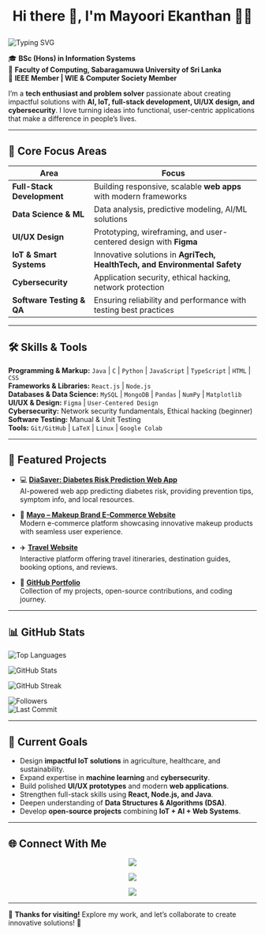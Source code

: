 # <p align="center">Hi there 👋, I'm Mayoori Ekanthan 👩‍💻</p>
![Typing SVG](https://readme-typing-svg.demolab.com?font=Fira+Code&size=24&pause=1000&color=1E3A8A&width=1000&lines=Passionate+about+AI%7C+Full-Stack+Development%7C+UI%2FUX+Design%7C+Cybersecurity&repeat=true)






🎓 **BSc (Hons) in Information Systems**  
📍 **Faculty of Computing, Sabaragamuwa University of Sri Lanka**  
🌟 **IEEE Member | WIE & Computer Society Member**  

I’m a **tech enthusiast and problem solver** passionate about creating impactful solutions with **AI, IoT, full-stack development, UI/UX design, and cybersecurity**. I love turning ideas into functional, user-centric applications that make a difference in people’s lives.  

---

## 🚀 Core Focus Areas

| Area | Focus |
|------|-------|
| **Full-Stack Development** | Building responsive, scalable **web apps** with modern frameworks |
| **Data Science & ML** | Data analysis, predictive modeling, AI/ML solutions |
| **UI/UX Design** | Prototyping, wireframing, and user-centered design with **Figma** |
| **IoT & Smart Systems** | Innovative solutions in **AgriTech, HealthTech, and Environmental Safety** |
| **Cybersecurity** | Application security, ethical hacking, network protection |
| **Software Testing & QA** | Ensuring reliability and performance with testing best practices |

---

## 🛠 Skills & Tools

**Programming & Markup:** `Java` | `C` | `Python` | `JavaScript` | `TypeScript` | `HTML` | `CSS`  
**Frameworks & Libraries:** `React.js` | `Node.js`  
**Databases & Data Science:** `MySQL` | `MongoDB` | `Pandas` | `NumPy` | `Matplotlib`  
**UI/UX & Design:** `Figma` | `User-Centered Design`  
**Cybersecurity:** Network security fundamentals, Ethical hacking (beginner)  
**Software Testing:** Manual & Unit Testing  
**Tools:** `Git/GitHub` | `LaTeX` | `Linux` | `Google Colab`  

---

## 📂 Featured Projects

- 💻 [**DiaSaver: Diabetes Risk Prediction Web App**](https://github.com/MayooriEkanthan/DiaSaver.git)  
  AI-powered web app predicting diabetes risk, providing prevention tips, symptom info, and local resources.

- 💄 [**Mayo – Makeup Brand E-Commerce Website**](https://github.com/MayooriEkanthan/Makeupbrand_Mayo.git)  
  Modern e-commerce platform showcasing innovative makeup products with seamless user experience.

- ✈️ [**Travel Website**](https://github.com/MayooriEkanthan/TravelWebsite.git)  
  Interactive platform offering travel itineraries, destination guides, booking options, and reviews.

- 🚀 [**GitHub Portfolio**](https://github.com/MayooriEkanthan)  
  Collection of my projects, open-source contributions, and coding journey.

---

## 📊 GitHub Stats

![Top Languages](https://github-readme-stats.vercel.app/api/top-langs/?username=MayooriEkanthan&layout=compact&theme=tokyonight)  

![GitHub Stats](https://github-readme-stats.vercel.app/api?username=MayooriEkanthan&show_icons=true&theme=tokyonight)

![GitHub Streak](https://github-readme-streak-stats.herokuapp.com/?user=MayooriEkanthan&theme=tokyonight)  

![Followers](https://img.shields.io/github/followers/MayooriEkanthan?label=Followers&style=for-the-badge)  
![Last Commit](https://img.shields.io/github/last-commit/MayooriEkanthan/DiaSaver?style=for-the-badge&color=green)

---

## 🎯 Current Goals

- Design **impactful IoT solutions** in agriculture, healthcare, and sustainability.  
- Expand expertise in **machine learning** and **cybersecurity**.  
- Build polished **UI/UX prototypes** and modern **web applications**.  
- Strengthen full-stack skills using **React, Node.js, and Java**.  
- Deepen understanding of **Data Structures & Algorithms (DSA)**.  
- Develop **open-source projects** combining **IoT + AI + Web Systems**.  

---

## 🌐 Connect With Me

<p align="center">
  <a href="mailto:mayooriekanthan90@gmail.com">
    <img src="https://img.shields.io/badge/Gmail-Email-red?style=for-the-badge&logo=gmail" />
  </a>
</p>

<p align="center">
  <a href="https://www.linkedin.com/in/mayoori-ekanthan-7888a6337/">
    <img src="https://img.shields.io/badge/LinkedIn-Connect-blue?style=for-the-badge&logo=linkedin" />
  </a>
</p>

<p align="center">
  <a href="https://github.com/MayooriEkanthan">
    <img src="https://img.shields.io/badge/GitHub-Portfolio-black?style=for-the-badge&logo=github" />
  </a>
</p>

---

🌟 **Thanks for visiting!** Explore my work, and let’s collaborate to create innovative solutions! 🤝
